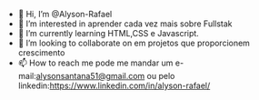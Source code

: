 - 👋 Hi, I’m @Alyson-Rafael
- 👀 I’m interested in  aprender cada vez mais sobre Fullstak
- 🌱 I’m currently learning  HTML,CSS e Javascript.
- 💞️ I’m looking to collaborate on  em projetos  que proporcionem crescimento
- 📫 How to reach me pode me mandar um e-mail:alysonsantana51@gmail.com ou pelo linkedin:https://www.linkedin.com/in/alyson-rafael/

<!---
Alyson-Rafael/Alyson-Rafael is a ✨ special ✨ repository because its `README.md` (this file) appears on your GitHub profile.
You can click the Preview link to take a look at your changes.
--->
